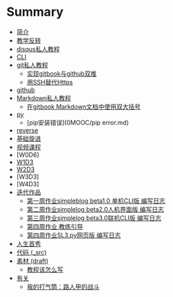 # Summary
- [简介](README.md)
- [教学反转](0MOOC/README.md)
 - [disqus私人教程](0MOOC/DISQUS.md)
 - [CLI](0MOOC/CLI.md)
 - [git私人教程](0MOOC/git.md)
   - [实现gitbook与github双推](0MOOC/doublepush.md)
   - [用SSH替代Https](0MOOC/SSH.md)
 - [github](0MOOC/github.md)
 - [Markdown私人教程](0MOOC/md.md)
   - [在gitbook Markdown文档中使用双大括号](0MOOC/dakuohao.md)
 - [py](0MOOC/py.md)
   - [pip安装错误](0MOOC/pip error.md)
 - [reverse](0MOOC/reverse.md)
- [基础旋进](1sTry/README.md)
- [视频课程](lectures/README.md)
 - [W0D6]
 - [W1D3](0MOOC/Lecture2.md)
 - [W2D3](1sTry/Lecture3.md)
 - [W3D3]
 - [W4D3]
- [迭代作品](2nDev/README.md)
  - [第一周作业simpleblog beta1.0 单机CLI版 编写日志](1sTry/w0ex1.md)
  - [第二周作业simplelog beta2.0人机界面版 编写日志](2nDev/w2ex0.md)
  - [第三周作业simplelog beta3.0联机CLI版 编写日志](2nDev/w3ex0.md)
  - [第四周作业 教练引导](2nDev/w4intro.md)
  - [第四周作业SL3.py网页版 编写日志](2nDev/w4ex0.md)
- [人生首秀](3rDemo/README.md)
- [代码 (_src)](_src/README.md)
- [素材 (draft)](draft/README.md)
  + [教程该怎么写](draft/how2tutorial.md)
- [有关](ABOUT.md) 
  - [我的打气筒：路人甲的战斗](fightofnobody.md)
